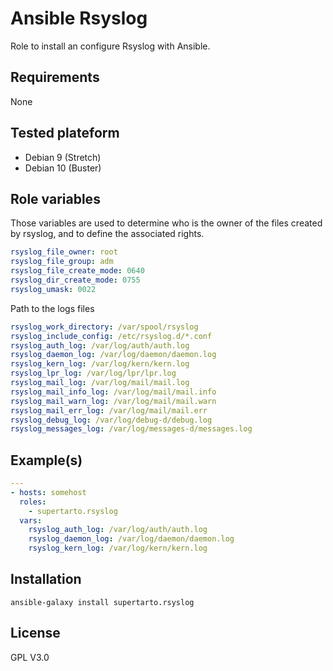 # Ansible Rsyslog
Role to install an configure Rsyslog with Ansible.

## Requirements
None

## Tested plateform
* Debian 9 (Stretch)
* Debian 10 (Buster)

## Role variables
Those variables are used to determine who is the owner of the files created by rsyslog, and to define the associated rights.
```yml
rsyslog_file_owner: root
rsyslog_file_group: adm
rsyslog_file_create_mode: 0640
rsyslog_dir_create_mode: 0755
rsyslog_umask: 0022
```
Path to the logs files
```yml
rsyslog_work_directory: /var/spool/rsyslog
rsyslog_include_config: /etc/rsyslog.d/*.conf
rsyslog_auth_log: /var/log/auth/auth.log
rsyslog_daemon_log: /var/log/daemon/daemon.log
rsyslog_kern_log: /var/log/kern/kern.log
rsyslog_lpr_log: /var/log/lpr/lpr.log
rsyslog_mail_log: /var/log/mail/mail.log
rsyslog_mail_info_log: /var/log/mail/mail.info
rsyslog_mail_warn_log: /var/log/mail/mail.warn
rsyslog_mail_err_log: /var/log/mail/mail.err
rsyslog_debug_log: /var/log/debug-d/debug.log
rsyslog_messages_log: /var/log/messages-d/messages.log
```

## Example(s)
```yml
---
- hosts: somehost
  roles:
    - supertarto.rsyslog
  vars:
    rsyslog_auth_log: /var/log/auth/auth.log
    rsyslog_daemon_log: /var/log/daemon/daemon.log
    rsyslog_kern_log: /var/log/kern/kern.log


```
## Installation
```
ansible-galaxy install supertarto.rsyslog
```
## License
GPL V3.0
